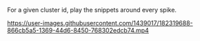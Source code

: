 For a given cluster id, play the snippets around every spike.

https://user-images.githubusercontent.com/1439017/182319688-866cb5a5-1369-44d6-8450-768302edcb74.mp4

